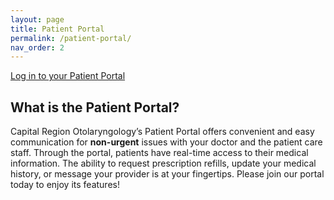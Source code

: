 ```yaml
---
layout: page
title: Patient Portal
permalink: /patient-portal/
nav_order: 2
---
```

<div class="row t30 b15">
    <div class="small-12 text-center columns">
        <a class="button large radius secondary" href="{{ site.patient-portal-url }}" target="_blank">Log in to your Patient Portal</a>
    </div>
</div>

## What is the Patient Portal?

Capital Region Otolaryngology’s Patient Portal offers convenient and easy communication for **non-urgent** issues with your doctor and the patient care staff. Through the portal, patients have real-time access to their medical information. The ability to request prescription refills, update your medical history, or message your provider is at your fingertips. Please join our portal today to enjoy its features!
